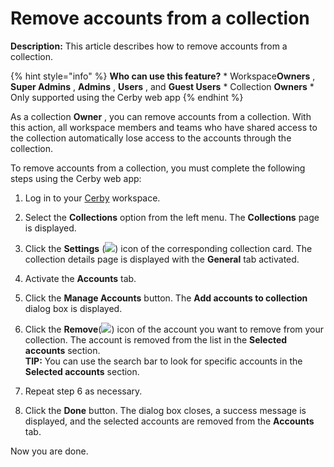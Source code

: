 # Remove accounts from a collection

**Description:** This article describes how to remove accounts from a collection.

{% hint style="info" %} **Who can use this feature?** * Workspace**Owners** ,
**Super Admins** , **Admins** , **Users** , and **Guest Users** * Collection
**Owners** * Only supported using the Cerby web app {% endhint %}

As a collection **Owner** , you can remove accounts from a collection. With
this action, all workspace members and teams who have shared access to the
collection automatically lose access to the accounts through the collection.

To remove accounts from a collection, you must complete the following steps
using the Cerby web app:

  1. Log in to your [Cerby](https://app.cerby.com/) workspace.

  2. Select the **Collections** option from the left menu. The **Collections** page is displayed.

  3. Click the **Settings** (![](https://downloads.intercomcdn.com/i/o/pc0ldyqu/1481815089/dba6c781fc93dd21012720f9fbb2/AD_4nXcTuUI32R24x3fW2XHHCAqAf0iw1Oe8x8zklBLUvC8GU-I7ziw0SQ-NCNV6Zku1ndLJeFrYUWm4e60nAcrQ5DRPsax2h7cVAFkKFMv_aIdKojLr1vecWtl14NYRwA9ouyfyBU4oxQ?expires=1744924650&signature=299cbf5ffe273b6cdc86bc08a5cae4dcd2c24149fd794605af9fa88f9127435e&req=dSQvF8F%2FmIFXUPMU3HP0gBvRA9phDu%2BMzTBNhxPQdfK5rqp9IXU%3D%0A)) icon of the corresponding collection card. The collection details page is displayed with the **General** tab activated.

  4. Activate the **Accounts** tab. 

  5. Click the **Manage Accounts** button. The **Add accounts to collection** dialog box is displayed.

  6. Click the **Remove**(![](https://downloads.intercomcdn.com/i/o/pc0ldyqu/1481815431/d107be5ab6767a30dba22683ba7a/AD_4nXdRq3vmUmcR0cfYZio7JXsxbcoZVcIxuVUR9Wn5HlSk2NGSz1ZR6O-vZnOO8UjcoGekrUDlTWIjacE8qaXYCon3R-YvkeDr_cISONgck9hj66wj17DwyKpbzJ3gR375Bdi4enTtvg?expires=1744924650&signature=7f153a6fc3037d2e124a028a6ab845936524c4a3219aed82efcd2321ba2004bd&req=dSQvF8F%2FmIVcWPMU3HP0gGXuxRCByXCvXWw9PyfpMai2kM%2B5RdQ%3D%0A)) icon of the account you want to remove from your collection. The account is removed from the list in the **Selected accounts** section.  
**TIP:** You can use the search bar to look for specific accounts in the
**Selected accounts** section.

  7. Repeat step 6 as necessary.

  8. Click the **Done** button. The dialog box closes, a success message is displayed, and the selected accounts are removed from the **Accounts** tab.

Now you are done.

